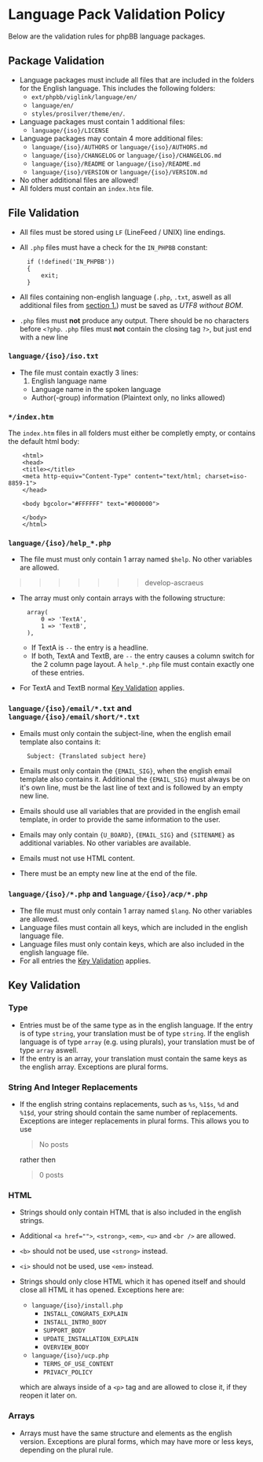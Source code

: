 # Language Pack Validation Policy

Below are the validation rules for phpBB language packages.

## Package Validation
* Language packages must include all files that are included in the folders for the English language. This includes the following folders:
	+ `ext/phpbb/viglink/language/en/`
	+ `language/en/`
	+ `styles/prosilver/theme/en/`.
* Language packages must contain 1 additional files:
	+ `language/{iso}/LICENSE`
* Language packages may contain 4 more additional files: 
	+ `language/{iso}/AUTHORS` or `language/{iso}/AUTHORS.md`
	+ `language/{iso}/CHANGELOG` or `language/{iso}/CHANGELOG.md`
	+ `language/{iso}/README` or `language/{iso}/README.md`
	+ `language/{iso}/VERSION` or `language/{iso}/VERSION.md`
* No other additional files are allowed!
* All folders must contain an `index.htm` file.		

## File Validation
* All files must be stored using `LF` (LineFeed / UNIX) line endings.
* All `.php` files must have a check for the `IN_PHPBB` constant: 

		if (!defined('IN_PHPBB'))
		{
			exit;
		}
* All files containing non-english language (`.php`, `.txt`, aswell as all additional files from [section 1.](#package-validation "Package Validation")) must be saved as *UTF8 without BOM*.
* `.php` files must **not** produce any output. There should be no characters before `<?php`.
`.php` files must **not** contain the closing tag `?>`, but just end with a new line

### `language/{iso}/iso.txt`
* The file must contain exactly 3 lines:
	1. English language name
	+ Language name in the spoken language
	+ Author(-group) information (Plaintext only, no links allowed)

### `*/index.htm`
The `index.htm` files in all folders must either be completly empty, or contains the default html body:

		<html>
		<head>
		<title></title>
		<meta http-equiv="Content-Type" content="text/html; charset=iso-8859-1">
		</head>
		
		<body bgcolor="#FFFFFF" text="#000000">
		
		</body>
		</html>
		
### `language/{iso}/help_*.php`
* The file must must only contain 1 array named `$help`. No other variables are allowed.
>>>>>>> develop-ascraeus
* The array must only contain arrays with the following structure:

		array(
			0 => 'TextA',
			1 => 'TextB',
		),

	+ If TextA is `--` the entry is a headline.
	+ If both, TextA and TextB, are `--` the entry causes a column switch for the 2 column page layout. A `help_*.php` file must contain exactly one of these entries.
* For TextA and TextB normal [Key Validation](#key-validation) applies.
		
### `language/{iso}/email/*.txt` and `language/{iso}/email/short/*.txt`
* Emails must only contain the subject-line, when the english email template also contains it:

		Subject: {Translated subject here}
* Emails must only contain the `{EMAIL_SIG}`, when the english email template also contains it. Additional the `{EMAIL_SIG}` must always be on it's own line, must be the last line of text and is followed by an empty new line.
* Emails should use all variables that are provided in the english email template, in order to provide the same information to the user.
* Emails may only contain `{U_BOARD}`, `{EMAIL_SIG}` and `{SITENAME}` as additional variables. No other variables are available.
* Emails must not use HTML content.
* There must be an empty new line at the end of the file.
		
### `language/{iso}/*.php` and  `language/{iso}/acp/*.php`
* The file must must only contain 1 array named `$lang`. No other variables are allowed.
* Language files must contain all keys, which are included in the english language file.
* Language files must only contain keys, which are also included in the english language file.
* For all entries the [Key Validation](#key-validation) applies.
	

## Key Validation

### Type
* Entries must be of the same type as in the english language. If the entry is of type `string`, your translation must be of type `string`. If the english language is of type `array` (e.g. using plurals), your translation must be of type `array` aswell.
* If the entry is an array, your translation must contain the same keys as the english array. Exceptions are plural forms.

### String And Integer Replacements
* If the english string contains replacements, such as `%s`, `%1$s`, `%d` and `%1$d`, your string should contain the same number of replacements. Exceptions are integer replacements in plural forms. This allows you to use 
	> No posts

	rather then
	> 0 posts

### HTML
* Strings should only contain HTML that is also included in the english strings.
* Additional `<a href="">`, `<strong>`, `<em>`, `<u>` and `<br />` are allowed.
* `<b>` should not be used, use `<strong>` instead.
* `<i>` should not be used, use `<em>` instead.
* Strings should only close HTML which it has opened itself and should close all HTML it has opened. Exceptions here are:
	+ `language/{iso}/install.php`
		* `INSTALL_CONGRATS_EXPLAIN`
		* `INSTALL_INTRO_BODY`
		* `SUPPORT_BODY`
		* `UPDATE_INSTALLATION_EXPLAIN`
		* `OVERVIEW_BODY`
	+ `language/{iso}/ucp.php`
		* `TERMS_OF_USE_CONTENT`
		* `PRIVACY_POLICY`

	which are always inside of a `<p>` tag and are allowed to close it, if they reopen it later on.

### Arrays
* Arrays must have the same structure and elements as the english version. Exceptions are plural forms, which may have more or less keys, depending on the plural rule.